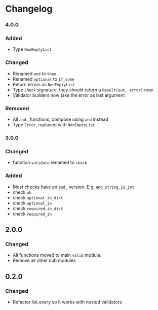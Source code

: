 # Changelog

### 4.0.0

### Added

- Type `NonEmptyList`

### Changed

- Renamed `and` to `then`
- Renamed `optional` to `if_some`
- Return errors as `NonEmptyList`
- Type `Check` signature, they should return a `Result(out, error)` now
- Validator builders now take the error as last argument

### Removed

- All `and_` functions, compose using `and` instead
- Type `Error`, replaced with `NonEmptyList`

### 3.0.0

### Changed

- function `validate` renamed to `check`

### Added

- Most checks have an `and_` version. E.g. `and_string_is_int`
- check `ok`
- check `optional_in_dict`
- check `optional_in`
- check `required_in_dict`
- check `required_in`

## 2.0.0

### Changed

- All functions moved to main `valid` module.
- Remove all other sub modules

## 0.2.0

### Changed

- Refactor list.every so it works with nested validators
